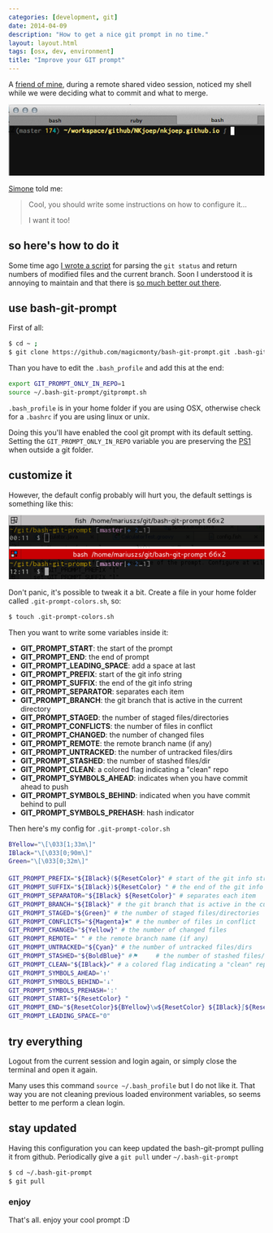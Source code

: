```yaml
---
categories: [development, git]
date: 2014-04-09
description: "How to get a nice git prompt in no time."
layout: layout.html
tags: [osx, dev, environment]
title: "Improve your GIT prompt"
---
```


A [friend of mine](http://simoneloru.com/), during a remote shared video session,
noticed my shell while we were deciding what to commit and what to merge.

![Example of my prompt](/assets/posts/2014-04-09-Improve-your-Git-prompt/prompt.png)

[Simone](http://simoneloru.com) told me:

> Cool, you should write some instructions on how to configure it...
>
> I want it too!

## so here's how to do it

Some time ago [I wrote a script](https://gist.github.com/NKjoep/4194041) for parsing the `git status` and return numbers of
modified files and the current branch. Soon I understood it is annoying to maintain
and that there is [so much better out there](https://github.com/magicmonty/bash-git-prompt).

## use bash-git-prompt
First of all:

~~~bash
$ cd ~ ;
$ git clone https://github.com/magicmonty/bash-git-prompt.git .bash-git-prompt ;
~~~

Than you have to edit the `.bash_profile` and add this at the end:

~~~bash
export GIT_PROMPT_ONLY_IN_REPO=1
source ~/.bash-git-prompt/gitprompt.sh
~~~

`.bash_profile` is in your home folder if you are using OSX, otherwise
check for a `.bashrc` if you are using linux or unix.



Doing this you'll have enabled the cool git prompt with its default setting. Setting the `GIT_PROMPT_ONLY_IN_REPO` variable you are preserving the [PS1](http://www.cyberciti.biz/tips/howto-linux-unix-bash-shell-setup-prompt.html) when outside a git folder.

## customize it

However, the default config probably will hurt you, the default settings is something like this:

![Default bash-git-prompt](/assets/posts/2014-04-09-Improve-your-Git-prompt/default-gitprompt.png)

Don't panic, it's possible to tweak it a bit. Create a file in your home folder called
<code>.git-prompt-colors.sh</code>, so:

~~~bash
$ touch .git-prompt-colors.sh
~~~

Then you want to write some variables inside it:

- **GIT_PROMPT_START**: the start of the prompt
- **GIT_PROMPT_END**: the end of prompt
- **GIT_PROMPT_LEADING_SPACE**: add a space at last
- **GIT_PROMPT_PREFIX**: start of the git info string
- **GIT_PROMPT_SUFFIX**: the end of the git info string
- **GIT_PROMPT_SEPARATOR**: separates each item
- **GIT_PROMPT_BRANCH**: the git branch that is active in the current directory
- **GIT_PROMPT_STAGED**: the number of staged files/directories
- **GIT_PROMPT_CONFLICTS**: the number of files in conflict
- **GIT_PROMPT_CHANGED**: the number of changed files
- **GIT_PROMPT_REMOTE**: the remote branch name (if any)
- **GIT_PROMPT_UNTRACKED**: the number of untracked files/dirs
- **GIT_PROMPT_STASHED**: the number of stashed files/dir
- **GIT_PROMPT_CLEAN**: a colored flag indicating a "clean" repo
- **GIT_PROMPT_SYMBOLS_AHEAD**: indicates when you have commit ahead to push
- **GIT_PROMPT_SYMBOLS_BEHIND**: indicated when you have commit behind to pull
- **GIT_PROMPT_SYMBOLS_PREHASH**: hash indicator


Then here's my config for `.git-prompt-color.sh`

~~~bash
BYellow="\[\033[1;33m\]"
IBlack="\[\033[0;90m\]"
Green="\[\033[0;32m\]"

GIT_PROMPT_PREFIX="${IBlack}(${ResetColor}" # start of the git info string
GIT_PROMPT_SUFFIX="${IBlack})${ResetColor} " # the end of the git info string
GIT_PROMPT_SEPARATOR="${IBlack} ${ResetColor}" # separates each item
GIT_PROMPT_BRANCH="${IBlack}" # the git branch that is active in the current directory
GIT_PROMPT_STAGED="${Green}" # the number of staged files/directories
GIT_PROMPT_CONFLICTS="${Magenta}✖" # the number of files in conflict
GIT_PROMPT_CHANGED="${Yellow}" # the number of changed files
GIT_PROMPT_REMOTE=" " # the remote branch name (if any)
GIT_PROMPT_UNTRACKED="${Cyan}" # the number of untracked files/dirs
GIT_PROMPT_STASHED="${BoldBlue}" #⚑  	# the number of stashed files/dir
GIT_PROMPT_CLEAN="${IBlack}✔" # a colored flag indicating a "clean" repo
GIT_PROMPT_SYMBOLS_AHEAD='↑'
GIT_PROMPT_SYMBOLS_BEHIND='↓'
GIT_PROMPT_SYMBOLS_PREHASH=':'
GIT_PROMPT_START="${ResetColor} "
GIT_PROMPT_END="${ResetColor}${BYellow}\w${ResetColor} ${IBlack}∫${ResetColor} "
GIT_PROMPT_LEADING_SPACE="0"
~~~


## try everything
Logout from the current session and login again, or simply close the terminal and open it again.

Many uses this command `source ~/.bash_profile` but I do not like it. That way you are not cleaning previous loaded environment variables, so seems better to me perform a clean login.

## stay updated

Having this configuration you can keep updated the bash-git-prompt pulling it from github.
Periodically give a `git pull` under `~/.bash-git-prompt`

~~~bash
$ cd ~/.bash-git-prompt
$ git pull
~~~

### enjoy

That's all. enjoy your cool prompt :D
